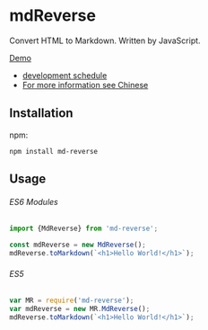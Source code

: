 # mdReverse
Convert HTML to Markdown. Written by JavaScript.

[Demo](https://abc1310054026.github.io/mdReverse/)

* [development schedule](development.md)
* [For more information see Chinese](README_EN.md)
## Installation
npm:
```
npm install md-reverse
```
## Usage
###### ES6 Modules
```javascript
import {MdReverse} from 'md-reverse';

const mdReverse = new MdReverse();
mdReverse.toMarkdown(`<h1>Hello World!</h1>`);
```
###### ES5
```javascript
var MR = require('md-reverse');
var mdReverse = new MR.MdReverse();
mdReverse.toMarkdown(`<h1>Hello World!</h1>`);
```
